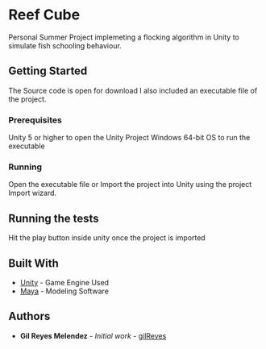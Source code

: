 # Reef Cube

Personal Summer Project implemeting a flocking algorithm in Unity to simulate fish schooling behaviour.

## Getting Started

The Source code is open for download I also included an executable file of the project.
### Prerequisites

Unity 5 or higher to open the Unity Project
Windows 64-bit OS to run the executable

### Running

Open the executable file or Import the project into Unity using the project Import wizard.

## Running the tests

Hit the play button inside unity once the project is imported

## Built With

* [Unity](https://unity3d.com/) - Game Engine Used
* [Maya](https://www.autodesk.eu/products/maya/overview) - Modeling Software

## Authors

* **Gil Reyes Melendez** - *Initial work* - [gilReyes](https://github.com/gilReyes)
